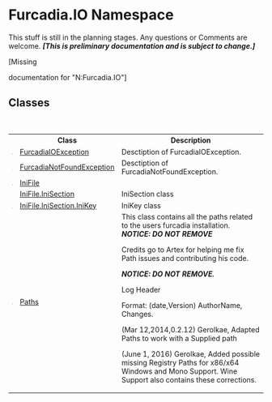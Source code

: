 # Furcadia.IO Namespace
This stuff is still in the planning stages. Any questions or Comments are welcome. _**\[This is preliminary documentation and is subject to change.\]**_

\[Missing <summary> documentation for "N:Furcadia.IO"\]


## Classes
&nbsp;<table><tr><th></th><th>Class</th><th>Description</th></tr><tr><td>![Public class](media/pubclass.gif "Public class")</td><td><a href="T_Furcadia_IO_FurcadiaIOException">FurcadiaIOException</a></td><td>
Desctiption of FurcadiaIOException.</td></tr><tr><td>![Public class](media/pubclass.gif "Public class")</td><td><a href="T_Furcadia_IO_FurcadiaNotFoundException">FurcadiaNotFoundException</a></td><td>
Desctiption of FurcadiaNotFoundException.</td></tr><tr><td>![Public class](media/pubclass.gif "Public class")</td><td><a href="T_Furcadia_IO_IniFile">IniFile</a></td><td></td></tr><tr><td>![Public class](media/pubclass.gif "Public class")</td><td><a href="T_Furcadia_IO_IniFile_IniSection">IniFile.IniSection</a></td><td>
IniSection class</td></tr><tr><td>![Public class](media/pubclass.gif "Public class")</td><td><a href="T_Furcadia_IO_IniFile_IniSection_IniKey">IniFile.IniSection.IniKey</a></td><td>
IniKey class</td></tr><tr><td>![Public class](media/pubclass.gif "Public class")</td><td><a href="T_Furcadia_IO_Paths">Paths</a></td><td>
This class contains all the paths related to the users furcadia installation. 
***NOTICE: DO NOT REMOVE***

Credits go to Artex for helping me fix Path issues and contributing his code.

***NOTICE: DO NOT REMOVE.***

Log Header

Format: (date,Version) AuthorName, Changes.

(Mar 12,2014,0.2.12) Gerolkae, Adapted Paths to work with a Supplied path

(June 1, 2016) Gerolkae, Added possible missing Registry Paths for x86/x64 Windows and Mono Support. Wine Support also contains these corrections.</td></tr></table>&nbsp;
